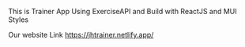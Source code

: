 This is Trainer App Using ExerciseAPI and Build with ReactJS and MUI Styles

Our website Link https://jhtrainer.netlify.app/ 
